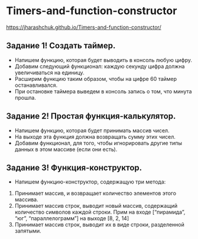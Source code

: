 # Timers-and-function-constructor

 https://jharashchuk.github.io/Timers-and-function-constructor/

## Задание 1! Создать таймер.
- Напишем функцию, которая будет выводить в консоль любую цифру.
- Добавим следующий функционал: каждую секунду цифра должна увеличиваться на единицу.
- Расширим функцию таким образом, чтобы на цифре 60 таймер останавливался.
- При остановке таймера выведем в консоль запись о том, что минута прошла.

## Задание 2! Простая функция-калькулятор.
- Напишем функцию, которая будет принимать массив чисел.
- На выходе эта функция должна возвращать сумму этих чисел.
- Добавим функционал, для того, чтобы игнорировать другие типы данных в этом массиве (если они есть).

## Задание 3! Функция-конструктор.
- Напишем функцию-конструктор, содержащую три метода:
1. Принимает массив, и возвращает количество элементов этого массива.
2. Принимает массив строк, выводит новый массив, содержащий количество символов каждой строки.
Прим на входе [“пирамида”, “юг”, “параллелограмм”] на выходе [8, 2, 14]
3. Принимает массив строк, выводит их в виде строки, разделенной запятыми.
